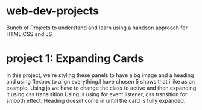 # web-dev-projects
Bunch of Projects to understand and learn using a handson approach for HTML,CSS and JS

# project 1: Expanding Cards
In this project, we're styling these panels to have a bg image and a heading and using flexbox to align everything.I have chosen 5 shows that i like as an example. Using js we have to change the class to active and then expanding it using css transisition.Using js using for event listener, css trsnsition for smooth effect. Heading doesnt come in untill the card is fully expanded.

